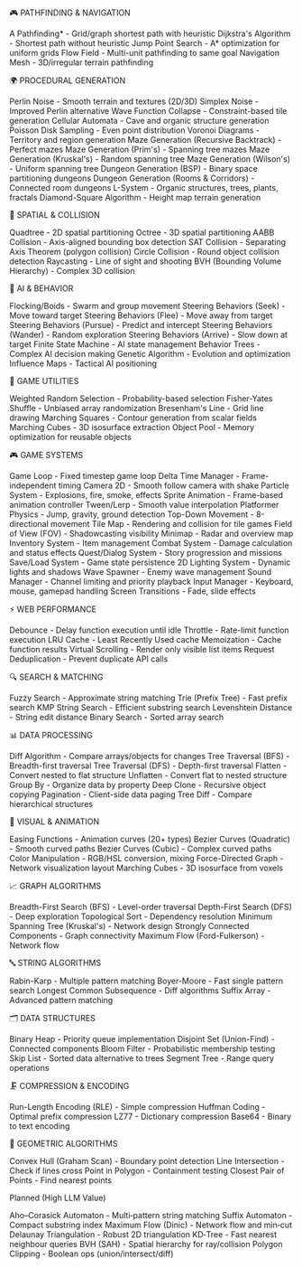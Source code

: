 🎮 PATHFINDING & NAVIGATION

A Pathfinding* - Grid/graph shortest path with heuristic
Dijkstra's Algorithm - Shortest path without heuristic
Jump Point Search - A* optimization for uniform grids
Flow Field - Multi-unit pathfinding to same goal
Navigation Mesh - 3D/irregular terrain pathfinding

🌍 PROCEDURAL GENERATION

Perlin Noise - Smooth terrain and textures (2D/3D)
Simplex Noise - Improved Perlin alternative
Wave Function Collapse - Constraint-based tile generation
Cellular Automata - Cave and organic structure generation
Poisson Disk Sampling - Even point distribution
Voronoi Diagrams - Territory and region generation
Maze Generation (Recursive Backtrack) - Perfect mazes
Maze Generation (Prim's) - Spanning tree mazes
Maze Generation (Kruskal's) - Random spanning tree
Maze Generation (Wilson's) - Uniform spanning tree
Dungeon Generation (BSP) - Binary space partitioning dungeons
Dungeon Generation (Rooms & Corridors) - Connected room dungeons
L-System - Organic structures, trees, plants, fractals
Diamond-Square Algorithm - Height map terrain generation

🎯 SPATIAL & COLLISION

Quadtree - 2D spatial partitioning
Octree - 3D spatial partitioning
AABB Collision - Axis-aligned bounding box detection
SAT Collision - Separating Axis Theorem (polygon collision)
Circle Collision - Round object collision detection
Raycasting - Line of sight and shooting
BVH (Bounding Volume Hierarchy) - Complex 3D collision

🤖 AI & BEHAVIOR

Flocking/Boids - Swarm and group movement
Steering Behaviors (Seek) - Move toward target
Steering Behaviors (Flee) - Move away from target
Steering Behaviors (Pursue) - Predict and intercept
Steering Behaviors (Wander) - Random exploration
Steering Behaviors (Arrive) - Slow down at target
Finite State Machine - AI state management
Behavior Trees - Complex AI decision making
Genetic Algorithm - Evolution and optimization
Influence Maps - Tactical AI positioning

🎲 GAME UTILITIES

Weighted Random Selection - Probability-based selection
Fisher-Yates Shuffle - Unbiased array randomization
Bresenham's Line - Grid line drawing
Marching Squares - Contour generation from scalar fields
Marching Cubes - 3D isosurface extraction
Object Pool - Memory optimization for reusable objects

🎮 GAME SYSTEMS

Game Loop - Fixed timestep game loop
Delta Time Manager - Frame-independent timing
Camera 2D - Smooth follow camera with shake
Particle System - Explosions, fire, smoke, effects
Sprite Animation - Frame-based animation controller
Tween/Lerp - Smooth value interpolation
Platformer Physics - Jump, gravity, ground detection
Top-Down Movement - 8-directional movement
Tile Map - Rendering and collision for tile games
Field of View (FOV) - Shadowcasting visibility
Minimap - Radar and overview map
Inventory System - Item management
Combat System - Damage calculation and status effects
Quest/Dialog System - Story progression and missions
Save/Load System - Game state persistence
2D Lighting System - Dynamic lights and shadows
Wave Spawner - Enemy wave management
Sound Manager - Channel limiting and priority playback
Input Manager - Keyboard, mouse, gamepad handling
Screen Transitions - Fade, slide effects

⚡ WEB PERFORMANCE

Debounce - Delay function execution until idle
Throttle - Rate-limit function execution
LRU Cache - Least Recently Used cache
Memoization - Cache function results
Virtual Scrolling - Render only visible list items
Request Deduplication - Prevent duplicate API calls

🔍 SEARCH & MATCHING

Fuzzy Search - Approximate string matching
Trie (Prefix Tree) - Fast prefix search
KMP String Search - Efficient substring search
Levenshtein Distance - String edit distance
Binary Search - Sorted array search

📊 DATA PROCESSING

Diff Algorithm - Compare arrays/objects for changes
Tree Traversal (BFS) - Breadth-first traversal
Tree Traversal (DFS) - Depth-first traversal
Flatten - Convert nested to flat structure
Unflatten - Convert flat to nested structure
Group By - Organize data by property
Deep Clone - Recursive object copying
Pagination - Client-side data paging
Tree Diff - Compare hierarchical structures

🎨 VISUAL & ANIMATION

Easing Functions - Animation curves (20+ types)
Bezier Curves (Quadratic) - Smooth curved paths
Bezier Curves (Cubic) - Complex curved paths
Color Manipulation - RGB/HSL conversion, mixing
Force-Directed Graph - Network visualization layout
Marching Cubes - 3D isosurface from voxels

📈 GRAPH ALGORITHMS

Breadth-First Search (BFS) - Level-order traversal
Depth-First Search (DFS) - Deep exploration
Topological Sort - Dependency resolution
Minimum Spanning Tree (Kruskal's) - Network design
Strongly Connected Components - Graph connectivity
Maximum Flow (Ford-Fulkerson) - Network flow

🔤 STRING ALGORITHMS

Rabin-Karp - Multiple pattern matching
Boyer-Moore - Fast single pattern search
Longest Common Subsequence - Diff algorithms
Suffix Array - Advanced pattern matching

🗂️ DATA STRUCTURES

Binary Heap - Priority queue implementation
Disjoint Set (Union-Find) - Connected components
Bloom Filter - Probabilistic membership testing
Skip List - Sorted data alternative to trees
Segment Tree - Range query operations

🗜️ COMPRESSION & ENCODING

Run-Length Encoding (RLE) - Simple compression
Huffman Coding - Optimal prefix compression
LZ77 - Dictionary compression
Base64 - Binary to text encoding

📐 GEOMETRIC ALGORITHMS

Convex Hull (Graham Scan) - Boundary point detection
Line Intersection - Check if lines cross
Point in Polygon - Containment testing
Closest Pair of Points - Find nearest points

Planned (High LLM Value)

Aho–Corasick Automaton - Multi‑pattern string matching
Suffix Automaton - Compact substring index
Maximum Flow (Dinic) - Network flow and min‑cut
Delaunay Triangulation - Robust 2D triangulation
KD‑Tree - Fast nearest neighbour queries
BVH (SAH) - Spatial hierarchy for ray/collision
Polygon Clipping - Boolean ops (union/intersect/diff)
